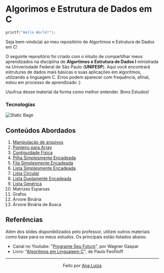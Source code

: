 # Algorimos e Estrutura de Dados em C

```C
printf("Hello World!");
```

Seja bem-vindo(a) ao meu repositório de Algortimos e Estrutura de Dados em C!

O seguinte repositório foi criado com o intuito de compartilhar meus aprendizados na disciplina de **Algortimos e Estrutura de Dados I** ministrada na Univerisdade Federal de São Paulo (**UNIFESP**). Aqui você encontrará estruturas de dados mais básicas e suas aplicações em algoritmos, utilizando a linguagem C. Erros podem aparecer com frequência, afinal, estou em processo de aprendizado :)
 
Usufrua desse material da forma como melhor entender. Bons Estudos!

### Tecnologias 
![Static Bage](https://img.shields.io/badge/C-00599C?style=for-the-badge&logo=c&logoColor=white)



## Conteúdos Abordados
1. [Manipulação de arquivos](google.com)
2. [Ponteiro para Array](google.com)
3. [Contiguidade Física]()
4. [Pilha Simplesmente Encadeada](/4_Pilha_Encadeada/README.md)
5. [Fila Simplesmente Encadeada](/5_Fila_Encadeada/README.md)
6. [Lista Simplesmente Encadeada](/6_Lista_Encadeada/README.md)
7. [Lista Circular](google.com)
8. [Lista Duplamente Encadeada](google.com)
9. [Lista Genérica](google.com)
10. Matrizes Esparsas
11. Grafos
12. Árvore Binária
13. Árvore Binária de Busca


## Referências
Além dos slides disponibilizados pelo professor, utilizei outros materiais como base para os meus estudos. Os principais estão listados abaixo.  
- Canal no Youtube: "[Programe Seu Futuro](https://www.youtube.com/@programeseufuturo)", por Wagner Gaspar
- Livro: "[Algoritmos em Linguagem C](https://www.ime.usp.br/~pf/algoritmos-livro/)", de Paulo Feofiloff


 ---
<p style="text-align: center;">Feito por <a href ="https://www.linkedin.com/in/ana-luiza-antonio-feitosa/">Ana Luiza<a></p>